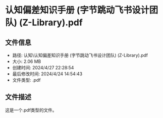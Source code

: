 ﻿# 认知偏差知识手册 (字节跳动飞书设计团队) (Z-Library).pdf

## 文件信息
- 路径: 认知\认知偏差知识手册 (字节跳动飞书设计团队) (Z-Library).pdf
- 大小: 2.06 MB
- 创建时间: 2024/4/27 22:28:54
- 最后修改时间: 2024/4/24 14:54:43
- 文件类型: .pdf

## 文件描述
这是一个.pdf类型的文件。

